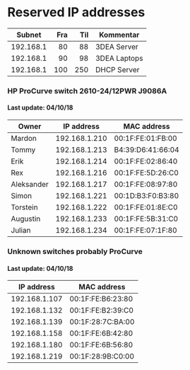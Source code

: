# Reserved IP addresses

| Subnet    | Fra | Til | Kommentar     |
|-----------|----:|----:|---------------|
| 192.168.1 |  80 |  88 | 3DEA Server   |
| 192.168.1 |  90 |  98 | 3DEA Laptops  |
| 192.168.1 | 100 | 250 | DHCP Server   |


### HP ProCurve switch 2610-24/12PWR J9086A
#### Last update: 04/10/18

| Owner     | IP address    | MAC address       |
|-----------|---------------|-------------------|
| Mardon    | 192.168.1.210 | 00:1F:FE:01:FB:00 |
| Tommy     | 192.168.1.213 | B4:39:D6:41:66:04 |
| Erik      | 192.168.1.214 | 00:1F:FE:02:86:40 |
| Rex       | 192.168.1.216 | 00:1F:FE:5D:26:C0 |
| Aleksander| 192.168.1.217 | 00:1F:FE:08:97:80 |
| Simon     | 192.168.1.221 | 00:1D:B3:F0:B3:80 |
| Torstein  | 192.168.1.222 | 00:1F:FE:01:8E:C0 |
| Augustin  | 192.168.1.233 | 00:1F:FE:5B:31:C0 |
| Julian    | 192.168.1.234 | 00:1F:FE:07:1F:80 |



### Unknown switches probably ProCurve
#### Last update: 04/10/18

| IP address    | MAC address       |
|---------------|-------------------|
| 192.168.1.107 | 00:1F:FE:B6:23:80 |
| 192.168.1.132 | 00:1F:FE:B2:39:C0 |
| 192.168.1.139 | 00:1F:28:7C:BA:00 |
| 192.168.1.158 | 00:1F:FE:6B:42:80 |
| 192.168.1.180 | 00:1F:FE:6B:56:80 |
| 192.168.1.219 | 00:1F:28:9B:C0:00 |
